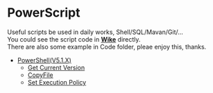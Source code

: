 # PowerScript
Useful scripts be used in daily works, Shell/SQL/Mavan/Git/...  
You could see the script code in **[Wike](https://github.com/bearfly1990/PowerScript/wiki)** directly.  
There are also some example in Code folder, pleae enjoy this, thanks.  
* [PowerShell(V5.1.X)](https://github.com/bearfly1990/PowerScript/wiki/PowerShell(V5.1.X)) 
  * [Get Current Version](https://github.com/bearfly1990/PowerScript/wiki/PowerShell(V5.1.X)#get-current-version)
  * [CopyFile](https://github.com/bearfly1990/PowerScript/wiki/PowerShell%28V5.1.X%29/_edit#get-current-version)
  * [Set Execution Policy](https://github.com/bearfly1990/PowerScript/wiki/PowerShell(V5.1.X)#setexecutionpolicy)
